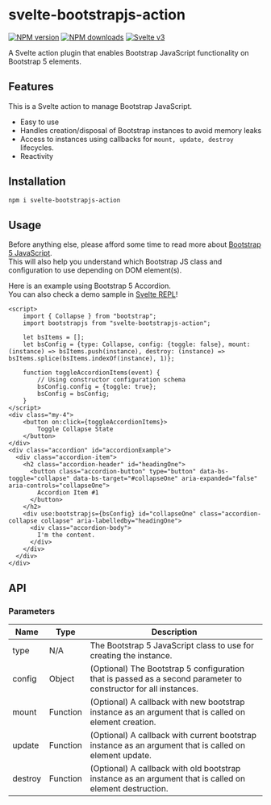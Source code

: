 # svelte-bootstrapjs-action

[![NPM version](https://img.shields.io/npm/v/svelte-bootstrapjs-action.svg?style=flat)](https://www.npmjs.com/package/svelte-bootstrapjs-action) [![NPM downloads](https://img.shields.io/npm/dm/svelte-bootstrapjs-action.svg?style=flat)](https://www.npmjs.com/package/svelte-bootstrapjs-action) [![Svelte v3](https://img.shields.io/badge/svelte-v3-blueviolet.svg)](https://svelte.dev)

A Svelte action plugin that enables Bootstrap JavaScript functionality on Bootstrap 5 elements.

## Features

This is a Svelte action to manage Bootstrap JavaScript.

- Easy to use
- Handles creation/disposal of Bootstrap instances to avoid memory leaks
- Access to instances using callbacks for `mount, update, destroy` lifecycles.
- Reactivity

## Installation

```bash
npm i svelte-bootstrapjs-action
```

## Usage

Before anything else, please afford some time to read more about [Bootstrap 5 JavaScript](https://getbootstrap.com/docs/5.0/getting-started/javascript/).  
This will also help you understand which Bootstrap JS class and configuration to use depending on DOM element(s).

Here is an example using Bootstrap 5 Accordion.  
You can also check a demo sample in [Svelte REPL](https://svelte.dev/repl/5ba0bbc752fc42dea52456f0f302259c?version=3.43.0)!



```svelte
<script>
	import { Collapse } from "bootstrap";
	import bootstrapjs from "svelte-bootstrapjs-action";

	let bsItems = [];
	let bsConfig = {type: Collapse, config: {toggle: false}, mount: (instance) => bsItems.push(instance), destroy: (instance) => bsItems.splice(bsItems.indexOf(instance), 1)};

	function toggleAccordionItems(event) {
		// Using constructor configuration schema
		bsConfig.config = {toggle: true};
		bsConfig = bsConfig;
	}
</script>
<div class="my-4">
	<button on:click={toggleAccordionItems}>
		Toggle Collapse State
	</button>
</div>
<div class="accordion" id="accordionExample">
  <div class="accordion-item">
    <h2 class="accordion-header" id="headingOne">
      <button class="accordion-button" type="button" data-bs-toggle="collapse" data-bs-target="#collapseOne" aria-expanded="false" aria-controls="collapseOne">
        Accordion Item #1
      </button>
    </h2>
    <div use:bootstrapjs={bsConfig} id="collapseOne" class="accordion-collapse collapse" aria-labelledby="headingOne">
      <div class="accordion-body">
        I'm the content.
      </div>
    </div>
  </div>
</div>
```

## API

### Parameters

| Name  | Type   | Description     |
| ----- | ------ | --------------- |
| type  | N/A | The Bootstrap 5 JavaScript class to use for creating the instance. |
| config | Object | (Optional) The Bootstrap 5 configuration that is passed as a second parameter to constructor for all instances. |
| mount | Function | (Optional) A callback with new bootstrap instance as an argument that is called on element creation. |
| update | Function | (Optional) A callback with current bootstrap instance as an argument that is called on element update. |
| destroy | Function | (Optional) A callback with old bootstrap instance as an argument that is called on element destruction. |